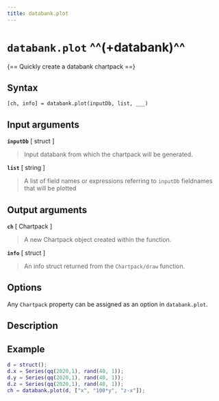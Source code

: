 ```yaml
---
title: databank.plot
---
```


# `databank.plot` ^^(+databank)^^

{== Quickly create a databank chartpack ==}


## Syntax

    [ch, info] = databank.plot(inputDb, list, ___)


## Input arguments 

__`inputDb`__ [ struct ]
> 
> Input databank from which the chartpack will be generated.
> 

__`list`__ [ string ]
> 
> A list of field names or expressions referring to `inputDb` fieldnames
> that will be plotted
> 

## Output arguments

__`ch`__ [ Chartpack ]
> 
> A new Chartpack object created within the function.
> 

__`info`__ [ struct ]
> 
> An info struct returned from the `Chartpack/draw` function.
> 

## Options

Any `Chartpack` property can be assigned as an option in
`databank.plot`.


## Description


## Example

```matlab
d = struct();
d.x = Series(qq(2020,1), rand(40, 1));
d.y = Series(qq(2020,1), rand(40, 1));
d.z = Series(qq(2020,1), rand(40, 1));
ch = databank.plot(d, ["x", "100*y", "z-x"]);
```

